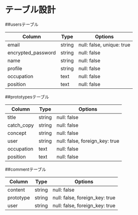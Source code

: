 # テーブル設計

##usersテーブル

| Column             | Type   | Options                   |
| ------------------ | ------ | ------------------------  |
| email              | string | null: false, unique: true |
| encrypted_password | string | null: false               |
| name               | string | null: false               |
| profile            | string | null: false               |
| occupation         | text   | null: false               |
| position           | text   | null: false               |

##prototypesテーブル

| Column             | Type   | Options                        |
| ------------------ | ------ | -----------------------------  |
| title              | string | null: false                    |
| catch_copy         | string | null: false                    |
| concept            | string | null: false                    |
| user               | string | null: false, foreign_key: true |
| occupation         | text   | null: false                    |
| position           | text   | null: false                    |

##commentテーブル

| Column             | Type   | Options                        |
| ------------------ | ------ | -----------------------------  |
| content            | string | null: false                    |
| prototype          | string | null: false, foreign_key: true |
| user               | string | null: false, foreign_key: true |